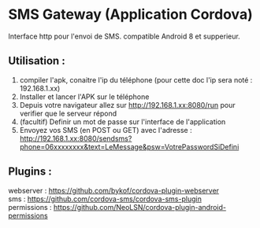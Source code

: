 # SMS Gateway (Application Cordova)

Interface http pour l'envoi de SMS.
compatible Android 8 et supperieur.

## Utilisation :
1. compiler l'apk, conaitre l'ip du téléphone (pour cette doc l'ip sera noté : 192.168.1.xx)
2. Installer et lancer l'APK sur le téléphone
3. Depuis votre navigateur allez sur http://192.168.1.xx:8080/run pour verifier que le serveur répond
4. (facultif) Definir un mot de passe sur l'interface de l'application
5. Envoyez vos SMS (en POST ou GET) avec l'adresse : <br/>
    http://192.168.1.xx:8080/sendsms?phone=06xxxxxxxx&text=LeMessage&psw=VotrePasswordSiDefini
    
## Plugins :
webserver : https://github.com/bykof/cordova-plugin-webserver <br/>
sms : https://github.com/cordova-sms/cordova-sms-plugin <br/>
permissions : https://github.com/NeoLSN/cordova-plugin-android-permissions <br/>

